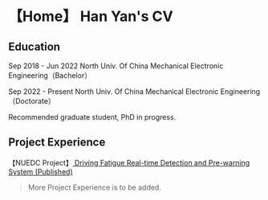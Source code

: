 # 【Home】 Han Yan's CV

## Education

Sep 2018 - Jun 2022
North Univ. Of China Mechanical Electronic Engineering（Bachelor）

Sep 2022 - Present
North Univ. Of China Mechanical Electronic Engineering（Doctorate）

Recommended graduate student, PhD in progress.

## Project Experience

【NUEDC Project】[ Driving Fatigue Real-time Detection and Pre-warning System (Published)](Project/全国大学生电子设计竞赛项目：疲劳驾驶检测项目184be3c8a0024b18b39cf2f516f3471f.en.md)


>More Project Experience is to be added.



